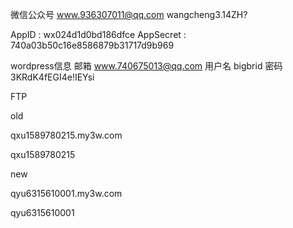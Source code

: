 微信公众号
www.936307011@qq.com
wangcheng3.14ZH?

AppID : wx024d1d0bd186dfce
AppSecret : 740a03b50c16e8586879b31717d9b969



wordpress信息
邮箱 www.740675013@qq.com
用户名  bigbrid
密码  3KRdK4fEGI4e!IEYsi

FTP

old

qxu1589780215.my3w.com

qxu1589780215

new

qyu6315610001.my3w.com

qyu6315610001





